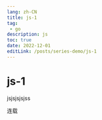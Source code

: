 ```yaml
---
lang: zh-CN
title: js-1
tag: 
 - go
description: js
toc: true
date: 2022-12-01
editLink: /posts/series-demo/js-1
---
```


# js-1

jsjsjsjsjss

连载
